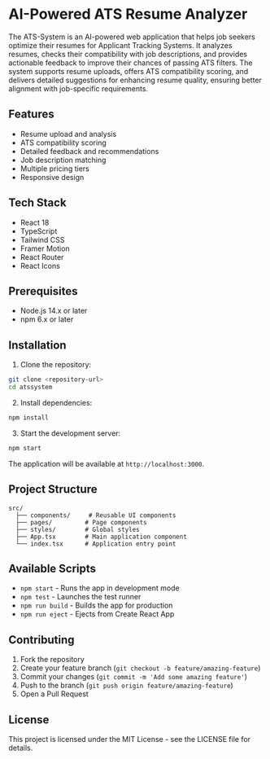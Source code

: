 # AI-Powered ATS Resume Analyzer

The ATS-System is an AI-powered web application that helps job seekers optimize their resumes for Applicant Tracking Systems. It analyzes resumes, checks their compatibility with job descriptions, and provides actionable feedback to improve their chances of passing ATS filters. The system supports resume uploads, offers ATS compatibility scoring, and delivers detailed suggestions for enhancing resume quality, ensuring better alignment with job-specific requirements.

## Features

- Resume upload and analysis
- ATS compatibility scoring
- Detailed feedback and recommendations
- Job description matching
- Multiple pricing tiers
- Responsive design

## Tech Stack

- React 18
- TypeScript
- Tailwind CSS
- Framer Motion
- React Router
- React Icons

## Prerequisites

- Node.js 14.x or later
- npm 6.x or later

## Installation

1. Clone the repository:
```bash
git clone <repository-url>
cd atssystem
```

2. Install dependencies:
```bash
npm install
```

3. Start the development server:
```bash
npm start
```

The application will be available at `http://localhost:3000`.

## Project Structure

```
src/
  ├── components/     # Reusable UI components
  ├── pages/         # Page components
  ├── styles/        # Global styles
  ├── App.tsx        # Main application component
  └── index.tsx      # Application entry point
```

## Available Scripts

- `npm start` - Runs the app in development mode
- `npm test` - Launches the test runner
- `npm run build` - Builds the app for production
- `npm run eject` - Ejects from Create React App

## Contributing

1. Fork the repository
2. Create your feature branch (`git checkout -b feature/amazing-feature`)
3. Commit your changes (`git commit -m 'Add some amazing feature'`)
4. Push to the branch (`git push origin feature/amazing-feature`)
5. Open a Pull Request

## License

This project is licensed under the MIT License - see the LICENSE file for details.
